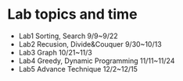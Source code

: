 # Lab topics and time
* Lab1 	Sorting, Search 	9/9~9/22 
* Lab2 	Recusion, Divide&Couquer 	9/30~10/13
* Lab3 	Graph 	10/21~11/3
* Lab4 	Greedy, Dynamic Programming 	11/11~11/24
* Lab5 	Advance Technique 	12/2~12/15
